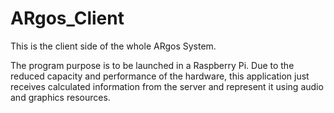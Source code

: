 # ARgos_Client
This is the client side of the whole ARgos System.

The program purpose is to be launched in a Raspberry Pi. Due to the reduced capacity and performance of the hardware,
this application just receives calculated information from the server and represent it using audio and graphics
resources.
